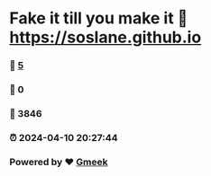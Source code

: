 # Fake it till you make it :link: https://soslane.github.io 
### :page_facing_up: [5](https://soslane.github.io/tag.html) 
### :speech_balloon: 0 
### :hibiscus: 3846 
### :alarm_clock: 2024-04-10 20:27:44 
### Powered by :heart: [Gmeek](https://github.com/Meekdai/Gmeek)
